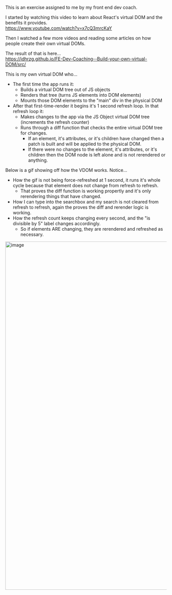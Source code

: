 This is an exercise assigned to me by my front end dev coach.

I started by watching this video to learn about React's virtual DOM and the benefits it provides.  
https://www.youtube.com/watch?v=x7cQ3mrcKaY

Then I watched a few more videos and reading some articles on how people create their own virtual DOMs.

The result of that is here...  
https://jdhrzg.github.io/FE-Dev-Coaching--Build-your-own-virtual-DOM/src/

This is my own virtual DOM who...
- The first time the app runs it:
  - Builds a virtual DOM tree out of JS objects
  - Renders that tree (turns JS elements into DOM elements)
  - Mounts those DOM elements to the "main" div in the physical DOM
- After that first-time-render it begins it's 1 second refresh loop.  In that refresh loop it:
  - Makes changes to the app via the JS Object virtual DOM tree (increments the refresh counter)
  - Runs through a diff function that checks the entire virtual DOM tree for changes.
    - If an element, it's attributes, or it's children have changed then a patch is built and will be applied to the physical DOM.
    - If there were no changes to the element, it's attributes, or it's children then the DOM node is left alone and is not rerendered or anything.

Below is a gif showing off how the VDOM works.  Notice...
- How the gif is not being force-refreshed at 1 second, it runs it's whole cycle because that element does not change from refresh to refresh.
  - That proves the diff function is working propertly and it's only rerendering things that have changed.
- How I can type into the searchbox and my search is not cleared from refresh to refresh, again the proves the diff and rerender logic is working.
- How the refresh count keeps changing every second, and the "is divisible by 5" label changes accordingly.
  - So if elements ARE changing, they are rerendered and refreshed as necessary.
<img width="1676" height="1089" alt="image" src="https://github.com/user-attachments/assets/3ea241a6-21be-40e8-875a-253976b14aef" />
